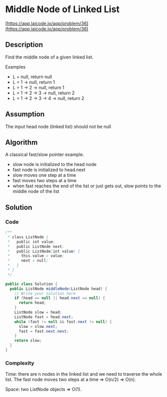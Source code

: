 <!----- Conversion time: 0.72 seconds.


Using this Markdown file:

1. Cut and paste this output into your source file.
2. See the notes and action items below regarding this conversion run.
3. Check the rendered output (headings, lists, code blocks, tables) for proper
   formatting and use a linkchecker before you publish this page.

Conversion notes:

* GD2md-html version 1.0β13
* Tue Jan 15 2019 19:50:58 GMT-0800 (PST)
* Source doc: https://docs.google.com/open?id=1clXbTROoX1eImLApW5sq538ZO_yjc6Jq5s5JsloDaR4
----->



# Middle Node of Linked List

[https://app.laicode.io/app/problem/36](https://app.laicode.io/app/problem/36)


## Description

Find the middle node of a given linked list.

Examples



*   L = null, return null
*   L = 1 -> null, return 1
*   L = 1 -> 2 -> null, return 1
*   L = 1 -> 2 -> 3 -> null, return 2
*   L = 1 -> 2 -> 3 -> 4 -> null, return 2


## Assumption

The input head node (linked list) should not be null


## Algorithm

A classical fast/slow pointer example.



*   slow node is initialized to the head node
*   fast node is initialized to head.next
*   slow moves one step at a time
*   fast moves two steps at a time
*   when fast reaches the end of the list or just gets out, slow points to the middle node of the list


## Solution


### Code


```java
/**
 * class ListNode {
 *   public int value;
 *   public ListNode next;
 *   public ListNode(int value) {
 *     this.value = value;
 *     next = null;
 *   }
 * }
 */

public class Solution {
  public ListNode middleNode(ListNode head) {
    // Write your solution here
    if (head == null || head.next == null) {
      return head;
    }
    ListNode slow = head;
    ListNode fast = head.next;
    while (fast != null && fast.next != null) {
      slow = slow.next;
      fast = fast.next.next;
    }
    return slow;
  }
}
```



### Complexity

Time: there are n nodes in the linked list and we need to traverse the whole list. The fast node moves two steps at a time ⇒ O(n/2) ⇒ O(n).

Space: two ListNode objects ⇒ O(1).


<!-- GD2md-html version 1.0β13 -->
